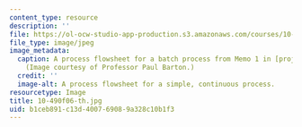 ```yaml
---
content_type: resource
description: ''
file: https://ol-ocw-studio-app-production.s3.amazonaws.com/courses/10-490-integrated-chemical-engineering-i-fall-2006/b1ceb891c13d400769089a328c10b1f3_10-490f06-th.jpg
file_type: image/jpeg
image_metadata:
  caption: A process flowsheet for a batch process from Memo 1 in [projects](pages/projects).
    (Image courtesy of Professor Paul Barton.)
  credit: ''
  image-alt: A process flowsheet for a simple, continuous process.
resourcetype: Image
title: 10-490f06-th.jpg
uid: b1ceb891-c13d-4007-6908-9a328c10b1f3
---
```

